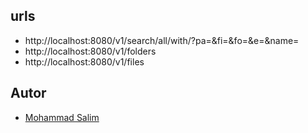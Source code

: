 
## urls
- http://localhost:8080/v1/search/all/with/?pa=&fi=&fo=&e=&name=
- http://localhost:8080/v1/folders
- http://localhost:8080/v1/files


## Autor
- [Mohammad Salim](https://www.linkedin.com/in/mohammad-salim-197481320/?originalSubdomain=br)
